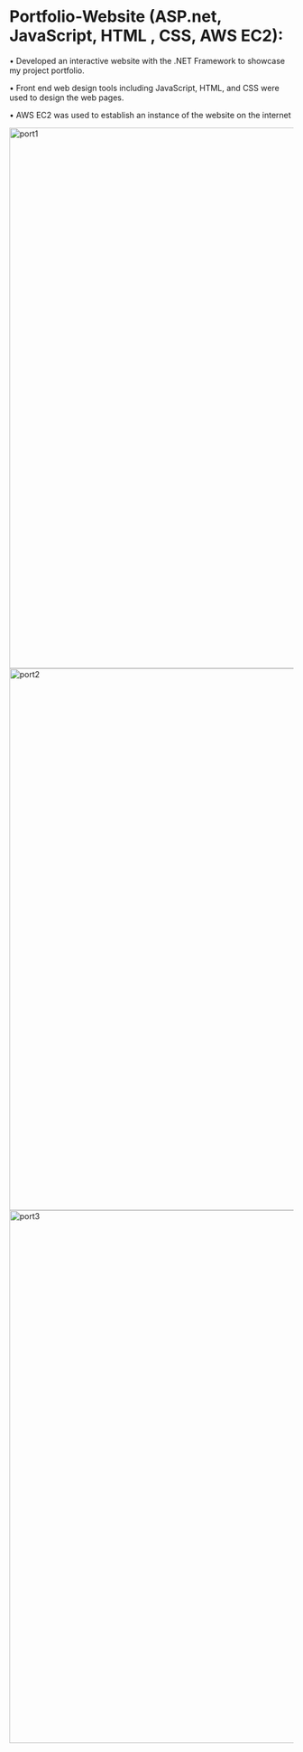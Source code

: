 # Portfolio-Website (ASP.net, JavaScript, HTML , CSS, AWS EC2):

• Developed an interactive website with the .NET Framework to showcase my project portfolio.

• Front end web design tools including JavaScript, HTML, and CSS were used to design the web pages.

• AWS EC2 was used to establish an instance of the website on the internet


<img width="958" alt="port1" src="https://user-images.githubusercontent.com/68967101/208257996-6c7b6801-45a0-4df1-be6f-28755debd309.png">



<img width="960" alt="port2" src="https://user-images.githubusercontent.com/68967101/208258017-ad3c4e08-7d4d-4f0c-81ae-dbbcbe1eb08f.png">



<img width="944" alt="port3" src="https://user-images.githubusercontent.com/68967101/208258033-690f709e-a2a5-48c7-a29e-f984c8a29ca3.png">
